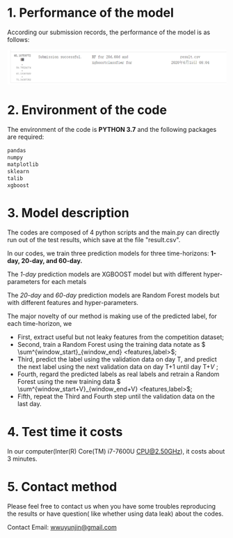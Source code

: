 # 1. Performance of the model

According our submission records, the performance of  the model is as follows:

![performance](performance.png)



# 2. Environment of the code

The environment of the code is **PYTHON 3.7** and the following packages are required:

```
pandas
numpy
matplotlib
sklearn
talib
xgboost
```



# 3. Model description

The codes are composed of 4 python scripts and the main.py can directly run out of the test results, which save at the file "result.csv". 

In our codes, we train  three prediction models for three time-horizons: **1-day, 20-day, and 60-day.**

The *1-day* prediction models are XGBOOST model but with different hyper-parameters for each metals

The *20-day* and *60-day* prediction models are Random Forest models but with different features and hyper-parameters.

The major novelty of our method is making use of the predicted label, for each time-horizon, we

- First,  extract useful but not leaky features from the competition dataset;
- Second, train a Random Forest using the training data notate as $ \sum^{window\_start}_{window\_end} <features,label>$;
- Third, predict the label using the validation data on day T,  and predict the next label using the next validation data on day T+1 until day T+$V$ ; 
- Fourth,  regard the predicted labels as real labels and  retrain a Random Forest using the new training data $ \sum^{window\_start+V}_{window\_end+V} <features,label>$;
- Fifth, repeat the Third and Fourth step until the validation data on the last day.





# 4. Test time it costs

In our computer(Inter(R) Core(TM) i7-7600U CPU@2.50GHz), it costs about 3 minutes.



# 5. Contact method

Please feel free to contact us when you have some troubles reproducing the results or have question( like whether using data leak)  about the codes.

Contact Email: wwuyunjin@gmail.com

